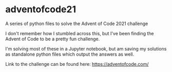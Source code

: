 # adventofcode21
A series of python files to solve the Advent of Code 2021 challenge

I don't remember how I stumbled across this, but I've been finding the Advent of Code to be a pretty fun challenge. 

I'm solving most of these in a Jupyter notebook, but am saving my solutions as standalone python files which output the answers as well.   

Link to the challenge can be found here: https://adventofcode.com/
